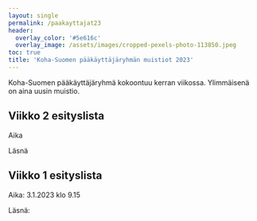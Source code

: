 ```yaml
---
layout: single
permalink: /paakayttajat23
header:
  overlay_color: '#5e616c'
  overlay_image: /assets/images/cropped-pexels-photo-113850.jpeg
toc: true
title: 'Koha-Suomen pääkäyttäjäryhmän muistiot 2023'
---
```


Koha-Suomen pääkäyttäjäryhmä kokoontuu kerran viikossa. Ylimmäisenä on aina uusin muistio.

## Viikko 2 esityslista

Aika

Läsnä

## Viikko 1 esityslista

Aika: 3.1.2023 klo 9.15

Läsnä:
